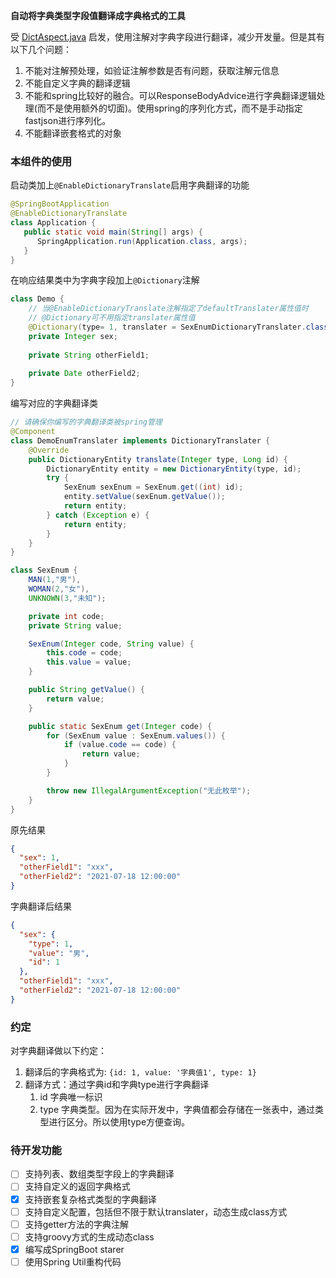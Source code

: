 **自动将字典类型字段值翻译成字典格式的工具**

受 [DictAspect.java](https://github.com/jeecgboot/jeecg-boot/blob/master/jeecg-boot/jeecg-boot-base/jeecg-boot-base-core/src/main/java/org/jeecg/common/aspect/DictAspect.java) 启发，使用注解对字典字段进行翻译，减少开发量。但是其有以下几个问题：
1. 不能对注解预处理，如验证注解参数是否有问题，获取注解元信息
2. 不能自定义字典的翻译逻辑
3. 不能和spring比较好的融合。可以ResponseBodyAdvice进行字典翻译逻辑处理(而不是使用额外的切面)。使用spring的序列化方式，而不是手动指定fastjson进行序列化。
4. 不能翻译嵌套格式的对象

### 本组件的使用
启动类加上`@EnableDictionaryTranslate`启用字典翻译的功能
```java
@SpringBootApplication
@EnableDictionaryTranslate
class Application {
   public static void main(String[] args) {
      SpringApplication.run(Application.class, args);
   }
}
```
在响应结果类中为字典字段加上`@Dictionary`注解
```java
class Demo {
    // 当@EnableDictionaryTranslate注解指定了defaultTranslater属性值时
    // @Dictionary可不用指定translater属性值
    @Dictionary(type= 1, translater = SexEnumDictionaryTranslater.class)
    private Integer sex;
    
    private String otherField1;
    
    private Date otherField2;
}
```
编写对应的字典翻译类
```java
// 请确保你编写的字典翻译类被spring管理
@Component
class DemoEnumTranslater implements DictionaryTranslater {
    @Override
    public DictionaryEntity translate(Integer type, Long id) {
        DictionaryEntity entity = new DictionaryEntity(type, id);
        try {
            SexEnum sexEnum = SexEnum.get((int) id);
            entity.setValue(sexEnum.getValue());
            return entity;
        } catch (Exception e) {
            return entity;
        }
    }
}

class SexEnum {
    MAN(1,"男"),
    WOMAN(2,"女"),
    UNKNOWN(3,"未知");

    private int code;
    private String value;

    SexEnum(Integer code, String value) {
        this.code = code;
        this.value = value;
    }

    public String getValue() {
        return value;
    }

    public static SexEnum get(Integer code) {
        for (SexEnum value : SexEnum.values()) {
            if (value.code == code) {
                return value;
            }
        }

        throw new IllegalArgumentException("无此枚举");
    }
}
```
原先结果
```json
{
  "sex": 1,
  "otherField1": "xxx",
  "otherField2": "2021-07-18 12:00:00"
}
```
字典翻译后结果
```json
{
  "sex": {
    "type": 1,
    "value": "男",
    "id": 1
  },
  "otherField1": "xxx",
  "otherField2": "2021-07-18 12:00:00"
}
```
### 约定
对字典翻译做以下约定：
1. 翻译后的字典格式为: `{id: 1, value: '字典值1', type: 1}`
2. 翻译方式：通过字典id和字典type进行字典翻译
    1. id   字典唯一标识
    2. type 字典类型。因为在实际开发中，字典值都会存储在一张表中，通过类型进行区分。所以使用type方便查询。

### 待开发功能
- [ ] 支持列表、数组类型字段上的字典翻译
- [ ] 支持自定义的返回字典格式
- [X] 支持嵌套复杂格式类型的字典翻译
- [ ] 支持自定义配置，包括但不限于默认translater，动态生成class方式
- [ ] 支持getter方法的字典注解  
- [ ] 支持groovy方式的生成动态class
- [X] 编写成SpringBoot starer
- [ ] 使用Spring Util重构代码